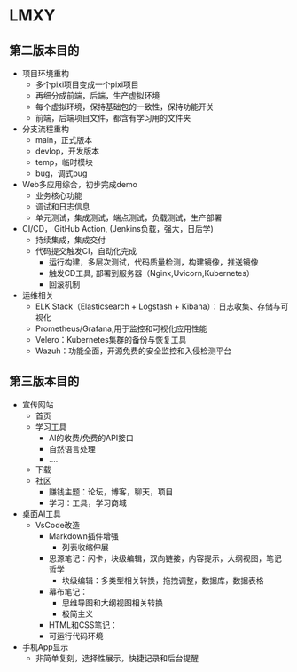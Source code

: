 # LMXY

## 第二版本目的

- 项目环境重构
  - 多个pixi项目变成一个pixi项目
  - 再细分成前端，后端，生产虚拟环境
  - 每个虚拟环境，保持基础包的一致性，保持功能开关
  - 前端，后端项目文件，都含有学习用的文件夹
- 分支流程重构
  - main，正式版本
  - devlop，开发版本
  - temp，临时模块
  - bug，调式bug
- Web多应用综合，初步完成demo
  - 业务核心功能
  - 调试和日志信息
  - 单元测试，集成测试，端点测试，负载测试，生产部署
- CI/CD， GitHub Action,    (Jenkins负载，强大，日后学)
  - 持续集成，集成交付
  - 代码提交触发CI，自动化完成
    - 运行构建，多层次测试，代码质量检测，构建镜像，推送镜像
    - 触发CD工具,  部署到服务器（Nginx,Uvicorn,Kubernetes）
    - 回滚机制
- 运维相关
  - ELK Stack（Elasticsearch + Logstash + Kibana）：日志收集、存储与可视化
  - Prometheus/Grafana,用于监控和可视化应用性能
  - Velero：Kubernetes集群的备份与恢复工具
  - Wazuh：功能全面，开源免费的安全监控和入侵检测平台

## 第三版本目的

- 宣传网站
  - 首页
  - 学习工具
    - AI的收费/免费的API接口
    - 自然语言处理
    - ....
  - 下载
  - 社区
    - 赚钱主题：论坛，博客，聊天，项目
    - 学习：工具，学习商城
- 桌面AI工具
  - VsCode改造
    - Markdown插件增强
      - 列表收缩伸展
    - 思源笔记：闪卡，块级编辑，双向链接，内容提示，大纲视图，笔记哲学
      - 块级编辑：多类型相关转换，拖拽调整，数据库，数据表格
    - 幕布笔记：
      - 思维导图和大纲视图相关转换
      - 极简主义
    - HTML和CSS笔记：
    - 可运行代码环境
- 手机App显示
  - 非简单复刻，选择性展示，快捷记录和后台提醒
